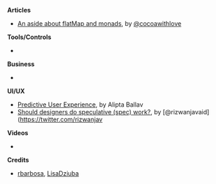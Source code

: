 
**Articles**

* [An aside about flatMap and monads](http://www.cocoawithlove.com/blog/an-aside-about-flatmap-and-monads.html), by [@cocoawithlove](https://twitter.com/cocoawithlove)


**Tools/Controls**

* 

**Business**

* 


**UI/UX**

* [Predictive User Experience](http://www.uxmatters.com/mt/archives/2017/06/predictive-user-experience.php), by Alipta Ballav
* [Should designers do speculative (spec) work?](https://uxdesign.cc/spec-work-sucks-it-must-die-70ad096bae13), by [@rizwanjavaid](https://twitter.com/rizwanjav

**Videos**

*

**Credits**

*  [rbarbosa](https://github.com/rbarbosa), [LisaDziuba](https://github.com/lisadziuba)
